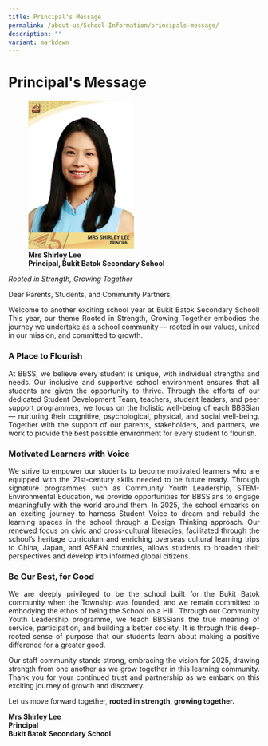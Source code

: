 ```yaml
---
title: Principal's Message
permalink: /about-us/School-Information/principals-message/
description: ""
variant: markdown
---
```

# Principal's Message



<figure>
	<img src="/images/Mrs_Shirley_Lee.JPG" style="width:50%">
<figcaption>
	<strong> Mrs Shirley Lee<br>
Principal, Bukit Batok Secondary School</strong>
	</figcaption>
</figure>

*Rooted in Strength, Growing Together*

Dear Parents, Students, and Community Partners,

<p style="text-align: justify;">Welcome to another exciting school year at Bukit Batok Secondary School! This year, our theme Rooted in Strength, Growing Together embodies the journey we undertake as a school community — rooted in our values, united in our mission, and committed to growth. </p>

### A Place to Flourish
<p style="text-align: justify;">At BBSS, we believe every student is unique, with individual strengths and needs. Our inclusive and supportive school environment ensures that all students are given the opportunity to thrive. Through the efforts of our dedicated Student Development Team, teachers, student leaders, and peer support programmes, we focus on the holistic well-being of each BBSSian — nurturing their cognitive, psychological, physical, and social well-being. Together with the support of our parents, stakeholders, and partners, we work to provide the best possible environment for every student to flourish. </p>

### Motivated Learners with Voice
<p style="text-align: justify;">We strive to empower our students to become motivated learners who are equipped with the 21st-century skills needed to be future ready. Through signature programmes such as Community Youth Leadership, STEM-Environmental Education, we provide opportunities for BBSSians to engage meaningfully with the world around them. In 2025, the school embarks on an exciting journey to harness Student Voice to dream and rebuild the learning spaces in the school through a Design Thinking approach. Our renewed focus on civic and cross-cultural literacies, facilitated through the school’s heritage curriculum and enriching overseas cultural learning trips to China, Japan, and ASEAN countries, allows students to broaden their perspectives and develop into informed global citizens.</p>

### Be Our Best, for Good
<p style="text-align: justify;">We are deeply privileged to be the school built for the Bukit Batok community when the Township was founded, and we remain committed to embodying the ethos of being the School on a Hill . Through our Community Youth Leadership programme, we teach BBSSians the true meaning of service, participation, and building a better society. It is through this deep-rooted sense of purpose that our students learn about making a positive difference for a greater good.</p>

<p style="text-align: justify;">Our staff community stands strong, embracing the vision for 2025, drawing strength from one another as we grow together in this learning community. Thank you for your continued trust and partnership as we embark on this exciting journey of growth and discovery. </p>

Let us move forward together, **rooted in strength, growing together.**

**Mrs Shirley Lee
<br>Principal
<br>Bukit Batok Secondary School**